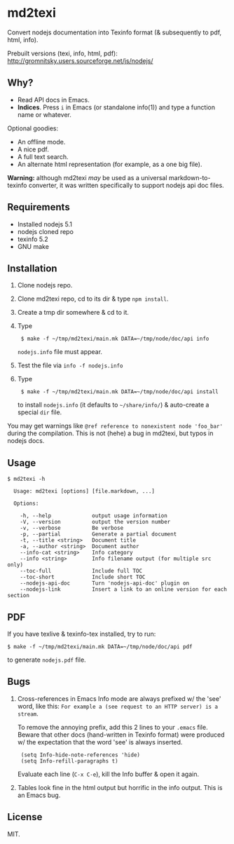 # md2texi

Convert nodejs documentation into Texinfo format (& subsequently to
pdf, html, info).

Prebuilt versions (texi, info, html, pdf): http://gromnitsky.users.sourceforge.net/js/nodejs/

## Why?

* Read API docs in Emacs.
* **Indices**. Press `i` in Emacs (or standalone info(1)) and type a
  function name or whatever.

Optional goodies:

* An offline mode.
* A nice pdf.
* A full text search.
* An alternate html representation (for example, as a one big file).

**Warning:** although md2texi *may* be used as a universal
markdown-to-texinfo converter, it was written specifically to support
nodejs api doc files.

## Requirements

* Installed nodejs 5.1
* nodejs cloned repo
* texinfo 5.2
* GNU make

## Installation

1. Clone nodejs repo.

2. Clone md2texi repo, cd to its dir & type `npm install`.

3. Create a tmp dir somewhere & cd to it.

4. Type

		$ make -f ~/tmp/md2texi/main.mk DATA=~/tmp/node/doc/api info

	`nodejs.info` file must appear.

5. Test the file via `info -f nodejs.info`

6. Type

		$ make -f ~/tmp/md2texi/main.mk DATA=~/tmp/node/doc/api install

	to install `nodejs.info` (it defaults to `~/share/info/`) &
	auto-create a special `dir` file.

You may get warnings like `@ref reference to nonexistent node
'foo_bar'` during the compilation. This is not (hehe) a bug in
md2texi, but typos in nodejs docs.

## Usage

```
$ md2texi -h

  Usage: md2texi [options] [file.markdown, ...]

  Options:

	-h, --help             output usage information
	-V, --version          output the version number
	-v, --verbose          Be verbose
	-p, --partial          Generate a partial document
	-t, --title <string>   Document title
	-a, --author <string>  Document author
	--info-cat <string>    Info category
	--info <string>        Info filename output (for multiple src only)
	--toc-full             Include full TOC
	--toc-short            Include short TOC
	--nodejs-api-doc       Turn 'nodejs-api-doc' plugin on
	--nodejs-link          Insert a link to an online version for each section
```

## PDF

If you have texlive & texinfo-tex installed, try to run:

	$ make -f ~/tmp/md2texi/main.mk DATA=~/tmp/node/doc/api pdf

to generate `nodejs.pdf` file.

## Bugs

1. Cross-references in Emacs Info mode are always prefixed w/ the 'see'
   word, like this: `For example a (see request to an HTTP server) is a
   stream`.

	To remove the annoying prefix, add this 2 lines to your `.emacs`
	file. Beware that other docs (hand-written in Texinfo format) were
	produced w/ the expectation that the word 'see' is always
	inserted.

		(setq Info-hide-note-references 'hide)
		(setq Info-refill-paragraphs t)

	Evaluate each line (`C-x C-e`), kill the Info buffer & open it
	again.

2. Tables look fine in the html output but horrific in the info
   output. This is an Emacs bug.

## License

MIT.

